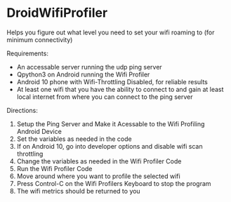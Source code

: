 # DroidWifiProfiler

Helps you figure out what level you need to set your wifi roaming to (for minimum connectivity)

Requirements:
- An accessable server running the udp ping server
- Qpython3 on Android running the Wifi Profiler
- Android 10 phone with Wifi-Throttling Disabled, for reliable results
- At least one wifi that you have the ability to connect to and gain at least local internet from where you can connect to the ping server

Directions:
1. Setup the Ping Server and Make it Acessable to the Wifi Profiling Android Device
2. Set the variables as needed in the code
3. If on Android 10, go into developer options and disable wifi scan throttling
4. Change the variables as needed in the Wifi Profiler Code
5. Run the Wifi Profiler Code
6. Move around where you want to profile the selected wifi
7. Press Control-C on the Wifi Profilers Keyboard to stop the program
8. The wifi metrics should be returned to you
